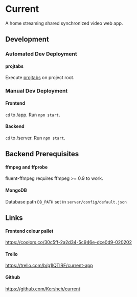 # Current
A home streaming shared synchronized video web app.

## Development

### Automated Dev Deployment

#### projtabs

Execute [projtabs](https://www.npmjs.com/package/projtabs) on project root.

### Manual Dev Deployment

#### Frontend
`cd` to /app. Run `npm start`.

#### Backend
`cd` to /server. Run `npm start`.

## Backend Prerequisites

#### ffmpeg and ffprobe
fluent-ffmpeg requires ffmpeg >= 0.9 to work.


#### MongoDB
Database path `DB_PATH` set in `server/config/default.json`

## Links

#### Frontend colour pallet
https://coolors.co/30c5ff-2a2d34-5c946e-dce0d9-020202

#### Trello
https://trello.com/b/g1lQTIRF/current-app

#### Github
https://github.com/Kersheh/current
